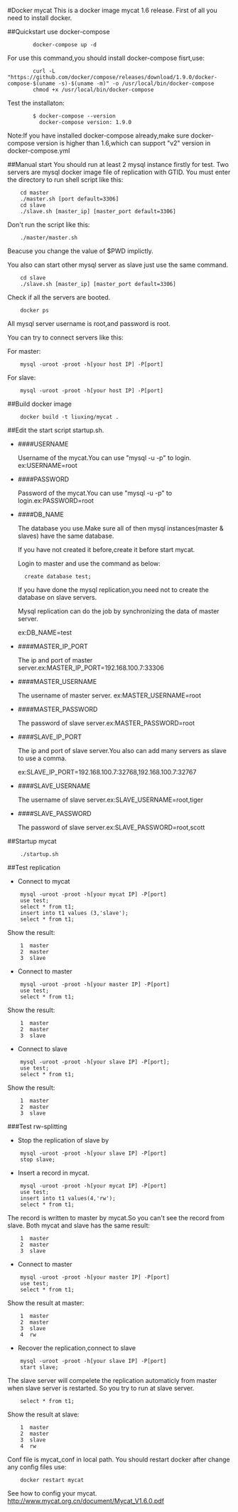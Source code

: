 #Docker mycat
This is a docker image mycat 1.6 release.
First of all you need to install docker.

##Quickstart use docker-compose
```
        docker-compose up -d
```
For use this command,you should install docker-compose fisrt,use:
```
        curl -L "https://github.com/docker/compose/releases/download/1.9.0/docker-compose-$(uname -s)-$(uname -m)" -o /usr/local/bin/docker-compose
        chmod +x /usr/local/bin/docker-compose
```
Test the installaton:
```
        $ docker-compose --version
          docker-compose version: 1.9.0
```
Note:If you have installed docker-compose already,make sure docker-compose version is higher than 1.6,which can support "v2" version in docker-compose.yml


##Manual start
You should run at least 2 mysql instance firstly for test.
Two servers are mysql docker image file of replication with GTID.
You must enter the directory to run shell script like this:
```
	cd master
	./master.sh [port default=3306]
	cd slave
	./slave.sh [master_ip] [master_port default=3306]
```        
Don't run the script like this:  
```
	./master/master.sh
```    
Beacuse you change the value of $PWD implictly.

You also can start other mysql server as slave just use the same command.
```
	cd slave
	./slave.sh [master_ip] [master_port default=3306]
```
Check if all the servers are booted.
```
	docker ps
```
All mysql server username is root,and password is root.

You can try to connect servers like this:

For master:
```
	mysql -uroot -proot -h[your host IP] -P[port]
```        
For slave:
```
	mysql -uroot -proot -h[your host IP] -P[port]
```

##Build docker image
```    
	docker build -t liuxing/mycat .
```        
##Edit the start script startup.sh.

* ####USERNAME
 
  Username of the mycat.You can use "mysql -u -p" to login. ex:USERNAME=root

* ####PASSWORD
  
  Password of the mycat.You can use "mysql -u -p" to login.ex:PASSWORD=root

* ####DB_NAME 

  The database you use.Make sure all of then mysql instances(master & slaves) have the same database.
  
  If you have not created it before,create it before start mycat.
  
  Login to master and use the command as below:
  ```
  	create database test;
  ```
  If you have done the mysql replication,you need not to create the database on slave servers.
  
  Mysql replication can do the job by synchronizing the data of  master server.
  
  ex:DB_NAME=test

* ####MASTER_IP_PORT
  
  The ip and port of master server.ex:MASTER_IP_PORT=192.168.100.7:33306

* ####MASTER_USERNAME
  
  The username of master server. ex:MASTER_USERNAME=root 

* ####MASTER_PASSWORD
  
  The password of slave server.ex:MASTER_PASSWORD=root

* ####SLAVE_IP_PORT

  The ip and port of slave server.You also can add many servers as slave to use a comma.
  
  ex:SLAVE_IP_PORT=192.168.100.7:32768,192.168.100.7:32767 

* ####SLAVE_USERNAME

  The username of slave server.ex:SLAVE_USERNAME=root,tiger

* ####SLAVE_PASSWORD

  The password of slave server.ex:SLAVE_PASSWORD=root,scott

##Startup mycat
```    
	./startup.sh
```       
##Test replication

* Connect to mycat
```
	mysql -uroot -proot -h[your mycat IP] -P[port]
	use test;
	select * from t1;
	insert into t1 values (3,'slave');
	select * from t1;
```
Show the result: 
```
	1  master
	2  master
	3  slave
```
* Connect to master
```
	mysql -uroot -proot -h[your master IP] -P[port]
	use test;
	select * from t1;
```
Show the result: 
```            
	1  master
	2  master
	3  slave
```
* Connect to slave
```
	mysql -uroot -proot -h[your slave IP] -P[port];
	use test;
	select * from t1;
```    
Show the result: 
```
	1  master
	2  master
	3  slave
```

###Test rw-splitting

* Stop the replication of slave by
```
	mysql -uroot -proot -h[your slave IP] -P[port]
	stop slave;
```	
* Insert a record in mycat.
```
	mysql -uroot -proot -h[your mycat IP] -P[port]
	use test;
	insert into t1 values(4,'rw');
	select * from t1;
```
The record is written to master by mycat.So you can't see the record from slave.
Both mycat and slave has the same result: 
```
	1  master
	2  master
	3  slave
``` 
* Connect to master
```
	mysql -uroot -proot -h[your master IP] -P[port]
	use test;
	select * from t1;
```
Show the result at master: 
```
	1  master
	2  master
	3  slave
	4  rw
```
	    
* Recover the replication,connect to slave
```
	mysql -uroot -proot -h[your slave IP] -P[port]
	start slave;
```
The slave server will compelete the replication automaticly from master when slave server is restarted.
So you try to run at slave server.
```	
	select * from t1;
```
Show the result at slave: 
```
	1  master
	2  master
	3  slave
	4  rw
```
Conf file is mycat_conf in local path.
You should restart docker after change any config files use:
```        
	docker restart mycat
```
See how to config your mycat.
        http://www.mycat.org.cn/document/Mycat_V1.6.0.pdf 
